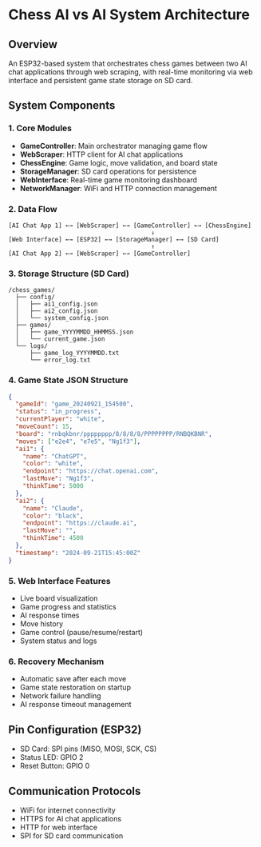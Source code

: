 # Chess AI vs AI System Architecture

## Overview
An ESP32-based system that orchestrates chess games between two AI chat applications through web scraping, with real-time monitoring via web interface and persistent game state storage on SD card.

## System Components

### 1. Core Modules
- **GameController**: Main orchestrator managing game flow
- **WebScraper**: HTTP client for AI chat applications
- **ChessEngine**: Game logic, move validation, and board state
- **StorageManager**: SD card operations for persistence
- **WebInterface**: Real-time game monitoring dashboard
- **NetworkManager**: WiFi and HTTP connection management

### 2. Data Flow
```
[AI Chat App 1] ←→ [WebScraper] ←→ [GameController] ←→ [ChessEngine]
                                        ↓
[Web Interface] ←→ [ESP32] ←→ [StorageManager] ←→ [SD Card]
                                        ↑
[AI Chat App 2] ←→ [WebScraper] ←→ [GameController]
```

### 3. Storage Structure (SD Card)
```
/chess_games/
  ├── config/
  │   ├── ai1_config.json
  │   ├── ai2_config.json
  │   └── system_config.json
  ├── games/
  │   ├── game_YYYYMMDD_HHMMSS.json
  │   └── current_game.json
  └── logs/
      ├── game_log_YYYYMMDD.txt
      └── error_log.txt
```

### 4. Game State JSON Structure
```json
{
  "gameId": "game_20240921_154500",
  "status": "in_progress",
  "currentPlayer": "white",
  "moveCount": 15,
  "board": "rnbqkbnr/pppppppp/8/8/8/8/PPPPPPPP/RNBQKBNR",
  "moves": ["e2e4", "e7e5", "Ng1f3"],
  "ai1": {
    "name": "ChatGPT",
    "color": "white",
    "endpoint": "https://chat.openai.com",
    "lastMove": "Ng1f3",
    "thinkTime": 5000
  },
  "ai2": {
    "name": "Claude",
    "color": "black",
    "endpoint": "https://claude.ai",
    "lastMove": "",
    "thinkTime": 4500
  },
  "timestamp": "2024-09-21T15:45:00Z"
}
```

### 5. Web Interface Features
- Live board visualization
- Game progress and statistics
- AI response times
- Move history
- Game control (pause/resume/restart)
- System status and logs

### 6. Recovery Mechanism
- Automatic save after each move
- Game state restoration on startup
- Network failure handling
- AI response timeout management

## Pin Configuration (ESP32)
- SD Card: SPI pins (MISO, MOSI, SCK, CS)
- Status LED: GPIO 2
- Reset Button: GPIO 0

## Communication Protocols
- WiFi for internet connectivity
- HTTPS for AI chat applications
- HTTP for web interface
- SPI for SD card communication